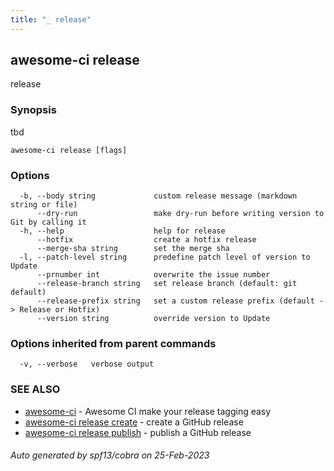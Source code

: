 ```yaml
---
title: "_ release"
---
```

## awesome-ci release

release

### Synopsis

tbd

```
awesome-ci release [flags]
```

### Options

```
  -b, --body string             custom release message (markdown string or file)
      --dry-run                 make dry-run before writing version to Git by calling it
  -h, --help                    help for release
      --hotfix                  create a hotfix release
      --merge-sha string        set the merge sha
  -l, --patch-level string      predefine patch level of version to Update
      --prnumber int            overwrite the issue number
      --release-branch string   set release branch (default: git default)
      --release-prefix string   set a custom release prefix (default -> Release or Hotfix)
      --version string          override version to Update
```

### Options inherited from parent commands

```
  -v, --verbose   verbose output
```

### SEE ALSO

* [awesome-ci](./awesome-ci)	 - Awesome CI make your release tagging easy
* [awesome-ci release create](./awesome-ci_release_create)	 - create a GitHub release
* [awesome-ci release publish](./awesome-ci_release_publish)	 - publish a GitHub release

###### Auto generated by spf13/cobra on 25-Feb-2023
